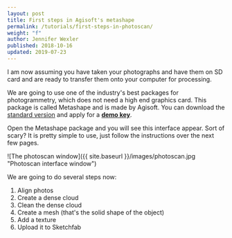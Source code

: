 ```yaml
---
layout: post
title: First steps in Agisoft's metashape
permalink: /tutorials/first-steps-in-photoscan/
weight: "f"
author: Jennifer Wexler
published: 2018-10-16
updated: 2019-07-23
---
```


I am now assuming you have taken your photographs and have them on SD card and are ready to transfer them onto your computer for processing. 

We are going to use one of the industry's best packages for photogrammetry, which does not need a high end graphics card. This package is called Metashape and is made by Agisoft. You can download the [standard version](http://www.agisoft.com/downloads/installer/) and apply for a **[demo key](http://www.agisoft.com/downloads/installer/#)**. 

Open the Metashape package and you will see this interface appear. Sort of scary? It is pretty simple to use, just follow the instructions over the next few pages. 

![The photoscan window]({{ site.baseurl }}/images/photoscan.jpg "Photoscan interface window")

We are going to do several steps now:

1. Align photos
2. Create a dense cloud
3. Clean the dense cloud
4. Create a mesh (that's the solid shape of the object)
5. Add a texture
6. Upload it to Sketchfab
